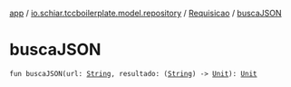 [app](../../index.md) / [io.schiar.tccboilerplate.model.repository](../index.md) / [Requisicao](index.md) / [buscaJSON](./busca-j-s-o-n.md)

# buscaJSON

`fun buscaJSON(url: `[`String`](https://kotlinlang.org/api/latest/jvm/stdlib/kotlin/-string/index.html)`, resultado: (`[`String`](https://kotlinlang.org/api/latest/jvm/stdlib/kotlin/-string/index.html)`) -> `[`Unit`](https://kotlinlang.org/api/latest/jvm/stdlib/kotlin/-unit/index.html)`): `[`Unit`](https://kotlinlang.org/api/latest/jvm/stdlib/kotlin/-unit/index.html)